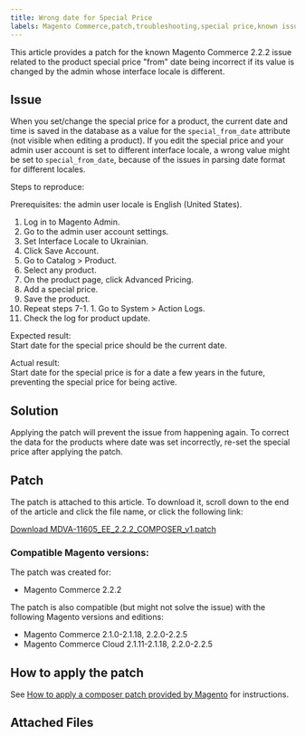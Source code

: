 ```yaml
---
title: Wrong date for Special Price
labels: Magento Commerce,patch,troubleshooting,special price,known issues,2.2.2
---
```


This article provides a patch for the known Magento Commerce 2.2.2 issue related to the product special price "from" date being incorrect if its value is changed by the admin whose interface locale is different.

## Issue

When you set/change the special price for a product, the current date and time is saved in the database as a value for the `` special_from_date `` attribute (not visible when editing a product). If you edit the special price and your admin user account is set to different interface locale, a wrong value might be set to `` special_from_date ``, because of the issues in parsing date format for different locales.

Steps to reproduce:

Prerequisites: the admin user locale is English (United States).

1. Log in to Magento Admin.
1. Go to the admin user account settings.
1. Set Interface Locale to Ukrainian.
1. Click Save Account.
1. Go to Catalog > Product.
1. Select any product.
1. On the product page, click Advanced Pricing.
1. Add a special price.
1. Save the product.
1. Repeat steps 7-1. 1. Go to System > Action Logs.
1. Check the log for product update.

Expected result:  
 Start date for the special price should be the current date.

Actual result:  
 Start date for the special price is for a date a few years in the future, preventing the special price for being active.

## Solution

Applying the patch will prevent the issue from happening again. To correct the data for the products where date was set incorrectly, re-set the special price after applying the patch.

## Patch

The patch is attached to this article. To download it, scroll down to the end of the article and click the file name, or click the following link:

[Download MDVA-11605\_EE\_2.2.2\_COMPOSER\_v1.patch](https://support.magento.com/hc/article_attachments/360025650852/MDVA-11605_EE_2.2.2_COMPOSER_v1.patch)

### Compatible Magento versions:

The patch was created for:

* Magento Commerce 2.2.2

The patch is also compatible (but might not solve the issue) with the following Magento versions and editions:

* Magento Commerce 2.1.0-2.1.18, 2.2.0-2.2.5
* Magento Commerce Cloud 2.1.11-2.1.18, 2.2.0-2.2.5

## How to apply the patch

See [How to apply a composer patch provided by Magento](https://support.magento.com/hc/en-us/articles/360028367731) for instructions.

## Attached Files